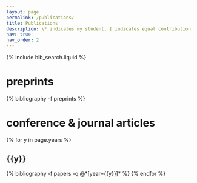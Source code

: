 ```yaml
---
layout: page
permalink: /publications/
title: Publications 
description: \* indicates my student, † indicates equal contribution
nav: true
nav_order: 2
---
```


<!-- _pages/publications.md -->

<!-- Bibsearch Feature -->

{% include bib_search.liquid %}




<div class="publications">

<h1>preprints</h1>

{% bibliography -f preprints %}

<h1>conference &amp; journal articles</h1>

{% for y in page.years %}
  <h2 class="year">{{y}}</h2>
  {% bibliography -f papers -q @*[year={{y}}]* %}
{% endfor %}


</div>
